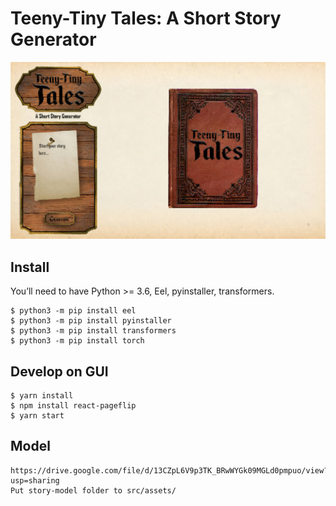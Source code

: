 # Teeny-Tiny Tales: A Short Story Generator

![](./sample.png)

## Install

You’ll need to have Python >= 3.6, Eel, pyinstaller, transformers.

```
$ python3 -m pip install eel
$ python3 -m pip install pyinstaller
$ python3 -m pip install transformers
$ python3 -m pip install torch
```

## Develop on GUI

```
$ yarn install
$ npm install react-pageflip
$ yarn start
```

## Model

```
https://drive.google.com/file/d/13CZpL6V9p3TK_BRwWYGk09MGLd0pmpuo/view?usp=sharing
Put story-model folder to src/assets/
```
